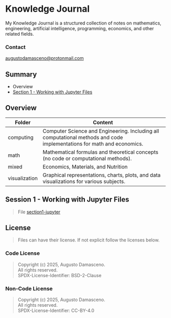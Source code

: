 # Knowledge Journal
My Knowledge Journal is a structured collection of notes on mathematics, engineering, artificial intelligence, programming, economics, and other related fields.

### Contact
[augustodamasceno@protonmail.com](mailto:augustodamasceno@protonmail.com)

## Summary  
* Overview  
* [Section 1 - Working with Jupyter Files](section1-jupyter.md)  

## Overview  

| Folder | Content |  
|--------|-------------|  
| computing | Computer Science and Engineering. Including all computational methods and code implementations for math and economics. |  
| math | Mathematical formulas and theoretical concepts (no code or computational methods). |    
| mixed | Economics, Materials, and Nutrition |  
| visualization | Graphical representations, charts, plots, and data visualizations for various subjects. |   

## **Session 1 - Working with Jupyter Files**
> File [section1-jupyter](section1-jupyter.md)

## License
> Files can have their license. If not explicit follow the licenses below.  

### **Code License**
> Copyright (c) 2025, Augusto Damasceno.  
> All rights reserved.   
> SPDX-License-Identifier: BSD-2-Clause

### **Non-Code License**
> Copyright (c) 2025, Augusto Damasceno.  
> All rights reserved.  
> SPDX-License-Identifier: CC-BY-4.0  

